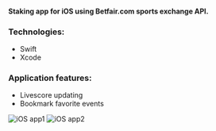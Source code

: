 #### Staking app for iOS using Betfair.com sports exchange API.

### Technologies:
 * Swift
 * Xcode

 
### Application features:
 * Livescore updating
 * Bookmark favorite events


![iOS app1](https://user-images.githubusercontent.com/8201223/200890875-7dabc451-b308-4a18-a18b-650e69f629d0.jpg)
![iOS app2](https://user-images.githubusercontent.com/8201223/200890900-3e822f48-82f8-4fc0-8990-cd764fa770b2.JPG)


 

